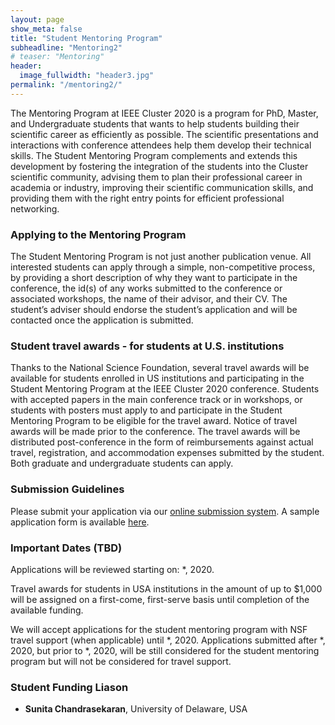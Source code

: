 ```yaml
---
layout: page
show_meta: false
title: "Student Mentoring Program"
subheadline: "Mentoring2"
# teaser: "Mentoring"
header:
  image_fullwidth: "header3.jpg"
permalink: "/mentoring2/"
---
```

The Mentoring Program at IEEE Cluster 2020 is a program for PhD, Master, and Undergraduate students that wants to help students building their scientific career as efficiently as possible. The scientific presentations and interactions with conference attendees help them develop their technical skills. The Student Mentoring Program complements and extends this development by fostering the integration of the students into the Cluster scientific community, advising them to plan their professional career in academia or industry, improving their scientific communication skills, and providing them with the right entry points for efficient professional networking.


### Applying to the Mentoring Program
The Student Mentoring Program is not just another publication venue. All interested students can apply through a simple, non-competitive process, by providing a short description of why they want to participate in the conference, the id(s) of any works submitted to the conference or associated workshops, the name of their advisor, and their CV. The student’s adviser should endorse the student’s application and will be contacted once the application is submitted.


### Student travel awards - for students at U.S. institutions
Thanks to the National Science Foundation, several travel awards will be available for students enrolled in US institutions and participating in the Student Mentoring Program at the IEEE Cluster 2020 conference. Students with accepted papers in the main conference track or in workshops, or students with posters must apply to and participate in the Student Mentoring Program to be eligible for the travel award. Notice of travel awards will be made prior to the conference. The travel awards will be distributed post-conference in the form of reimbursements against actual travel, registration, and accommodation expenses submitted by the student. Both graduate and undergraduate students can apply.


### Submission Guidelines
Please submit your application via our [online submission system](https://clustercomp.org/submit). A sample application form is available [here]().


### Important Dates (TBD)
Applications will be reviewed starting on: *, 2020.

Travel awards for students in USA institutions in the amount of up to $1,000 will be assigned on a first-come, first-serve basis until completion of the available funding.

We will accept applications for the student mentoring program with NSF travel support (when applicable) until *, 2020. Applications submitted after *, 2020, but prior to *, 2020, will be still considered for the student mentoring program but will not be considered for travel support.

### Student Funding Liason
- **Sunita Chandrasekaran**, University of Delaware, USA
